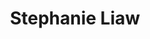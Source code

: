 ---
layout: people
title: Stephanie Liaw
image:
role: Vice President of Technology
degree:
index: 2
linkedin-url:
status: current_executive
year: 2020
---